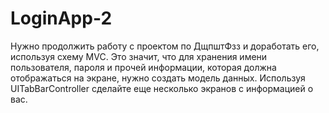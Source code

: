 # LoginApp-2

Нужно продолжить работу с проектом по ДщпштФзз и доработать его, используя схему MVC. 
Это значит, что для хранения имени пользователя, пароля и прочей информации, которая должна отображаться на экране, нужно создать модель данных.
Используя UITabBarController сделайте еще несколько экранов с информацией о вас. 

